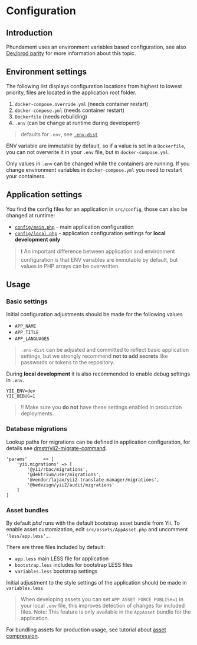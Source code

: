 Configuration
=============

## Introduction

Phundament uses an environment variables based configuration, see also [Dev/prod parity](http://12factor.net/dev-prod-parity) for more information about this topic.

## Environment settings

The following list displays configuration locations from highest to lowest priority, files are located in the application root folder.

1. `docker-compose.override.yml` (needs container restart)
2. `docker-compose.yml` (needs container restart)
3. `Dockerfile` (needs rebuilding)
4. `.env` (can be change at runtime during developemt)

> defaults for `.env`, see [`.env-dist`](https://github.com/phundament/app/blob/master/.env-dist)

ENV variable are immutable by default, so if a value is set in a `Dockerfile`, you can not
 overwrite it in your `.env` file, but in `docker-compose.yml`.

Only values in `.env` can be changed while the containers are running. If you change environment variables in 
`docker-compose.yml` you need to restart your containers.  

## Application settings

You find the config files for an application in `src/config`, those can also be changed at runtime:

 - [`config/main.php`](https://github.com/phundament/app/blob/master/config/main.php) - main application configuration
 - [`config/local.php`](https://github.com/phundament/app/blob/master/config/main.php) - application configuration settings for **local development only**

> :exclamation: An important difference between application and environment configuration is that
> ENV variables are immutable by default, but values in PHP arrays can be overwritten.

## Usage

### Basic settings 

Initial configuration adjustments should be made for the following values

 - `APP_NAME`
 - `APP_TITLE`
 - `APP_LANGUAGES`

> `.env-dist` can be adjusted and committed to reflect basic application settings, but we strongly
> recommend **not to add secrets** like passwords or tokens to the repository. 

During **local development** it is also recommended to enable debug settings in `.env`.

    YII_ENV=dev
    YII_DEBUG=1

> :bangbang: Make sure you **do not** have these settings enabled in production deployments.

### Database migrations

Lookup paths for migrations can be defined in application configuration, for details see [dmstr/yii2-migrate-command](https://github.com/dmstr/yii2-migrate-command/blob/master/README.md).

    'params'      => [
        'yii.migrations' => [
            '@yii/rbac/migrations',
            '@dektrium/user/migrations',
            '@vendor/lajax/yii2-translate-manager/migrations',
            '@bedezign/yii2/audit/migrations'
        ]
    ]

### Asset bundles

By default *phd* runs with the default bootstrap asset bundle from Yii.
To enable asset customization, edit `src/assets/AppAsset.php` and uncomment `'less/app.less',`.

There are three files included by default:

 - `app.less` main LESS file for application
 - `bootstrap.less` includes for bootstrap LESS files
 - `variables.less` bootstrap settings
 
Initial adjustment to the style settings of the application should be made in `variables.less`

> When developing assets you can set `APP_ASSET_FORCE_PUBLISH=1` in your local `.env` file, this improves detection of
changes for included files.
> Note: This feature is only available in the `AppAsset` bundle for the application.

For bundling assets for production usage, see tutorial about [asset compression](../6-tutorials/asset-compression.md).
